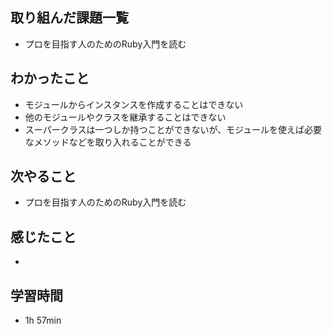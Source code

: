 ## 取り組んだ課題一覧
- プロを目指す人のためのRuby入門を読む
## わかったこと
- モジュールからインスタンスを作成することはできない
- 他のモジュールやクラスを継承することはできない
- スーパークラスは一つしか持つことができないが、モジュールを使えば必要なメソッドなどを取り入れることができる
## 次やること
- プロを目指す人のためのRuby入門を読む
## 感じたこと
- 
## 学習時間
- 1h 57min
